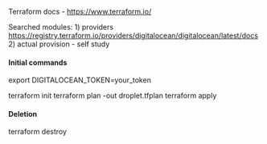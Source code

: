 Terraform docs - https://www.terraform.io/

Searched modules:
    1) providers https://registry.terraform.io/providers/digitalocean/digitalocean/latest/docs
    2) actual provision - self study

#### Initial commands
export DIGITALOCEAN_TOKEN=your_token

terraform init
terraform plan -out droplet.tfplan
terraform apply

#### Deletion
terraform destroy